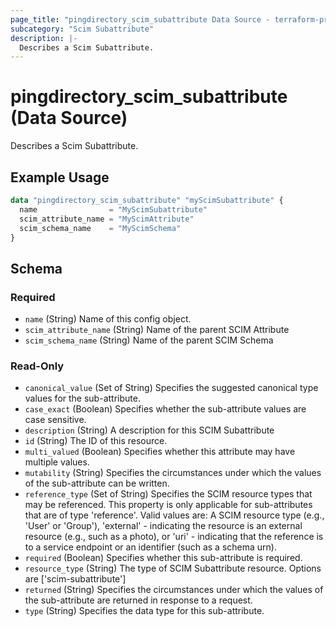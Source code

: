 ```yaml
---
page_title: "pingdirectory_scim_subattribute Data Source - terraform-provider-pingdirectory"
subcategory: "Scim Subattribute"
description: |-
  Describes a Scim Subattribute.
---
```


# pingdirectory_scim_subattribute (Data Source)

Describes a Scim Subattribute.

## Example Usage

```terraform
data "pingdirectory_scim_subattribute" "myScimSubattribute" {
  name                = "MyScimSubattribute"
  scim_attribute_name = "MyScimAttribute"
  scim_schema_name    = "MyScimSchema"
}
```

<!-- schema generated by tfplugindocs -->
## Schema

### Required

- `name` (String) Name of this config object.
- `scim_attribute_name` (String) Name of the parent SCIM Attribute
- `scim_schema_name` (String) Name of the parent SCIM Schema

### Read-Only

- `canonical_value` (Set of String) Specifies the suggested canonical type values for the sub-attribute.
- `case_exact` (Boolean) Specifies whether the sub-attribute values are case sensitive.
- `description` (String) A description for this SCIM Subattribute
- `id` (String) The ID of this resource.
- `multi_valued` (Boolean) Specifies whether this attribute may have multiple values.
- `mutability` (String) Specifies the circumstances under which the values of the sub-attribute can be written.
- `reference_type` (Set of String) Specifies the SCIM resource types that may be referenced. This property is only applicable for sub-attributes that are of type 'reference'. Valid values are: A SCIM resource type (e.g., 'User' or 'Group'), 'external' - indicating the resource is an external resource (e.g., such as a photo), or 'uri' - indicating that the reference is to a service endpoint or an identifier (such as a schema urn).
- `required` (Boolean) Specifies whether this sub-attribute is required.
- `resource_type` (String) The type of SCIM Subattribute resource. Options are ['scim-subattribute']
- `returned` (String) Specifies the circumstances under which the values of the sub-attribute are returned in response to a request.
- `type` (String) Specifies the data type for this sub-attribute.

